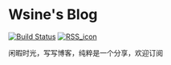# Wsine's Blog

[![Build Status](https://github.com/Wsine/blog/workflows/Build%20&%20Deploy/badge.svg)](https://github.com/Wsine/blog/actions) [![RSS_icon](https://img.shields.io/badge/RSS-Atom-orange)](https://wsine.github.io/blog/feed.xml)

闲暇时光，写写博客，纯粹是一个分享，欢迎订阅
